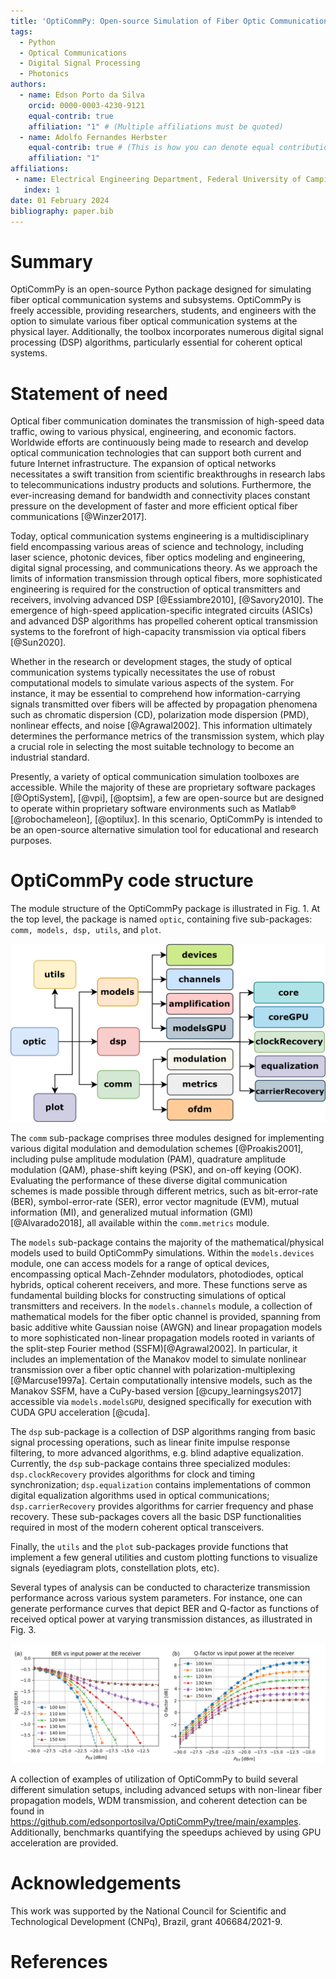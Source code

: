 ```yaml
---
title: 'OptiCommPy: Open-source Simulation of Fiber Optic Communications with Python'
tags:
  - Python
  - Optical Communications
  - Digital Signal Processing
  - Photonics  
authors:
  - name: Edson Porto da Silva
    orcid: 0000-0003-4230-9121
    equal-contrib: true
    affiliation: "1" # (Multiple affiliations must be quoted)
  - name: Adolfo Fernandes Herbster
    equal-contrib: true # (This is how you can denote equal contributions between multiple authors)
    affiliation: "1"  
affiliations:
 - name: Electrical Engineering Department, Federal University of Campina Grande (UFCG), Brazil
   index: 1
date: 01 February 2024
bibliography: paper.bib
---
```


# Summary
OptiCommPy is an open-source Python package designed for simulating fiber optical communication systems and subsystems. OptiCommPy is freely accessible, providing researchers, students, and engineers with the option to simulate various fiber optical communication systems at the physical layer. Additionally, the toolbox incorporates numerous digital signal processing (DSP) algorithms, particularly essential for coherent optical systems.

# Statement of need

Optical fiber communication dominates the transmission of high-speed data traffic, owing to various physical, engineering, and economic factors. Worldwide efforts are continuously being made to research and develop optical communication technologies that can support both current and future Internet infrastructure. The expansion of optical networks necessitates a swift transition from scientific breakthroughs in research labs to telecommunications industry products and solutions. Furthermore, the ever-increasing demand for bandwidth and connectivity places constant pressure on the development of faster and more efficient optical fiber communications [@Winzer2017].

Today, optical communication systems engineering is a multidisciplinary field encompassing various areas of science and technology, including laser science, photonic devices, fiber optics modeling and engineering, digital signal processing, and communications theory. As we approach the limits of information transmission through optical fibers, more sophisticated engineering is required for the construction of optical transmitters and receivers, involving advanced DSP [@Essiambre2010], [@Savory2010]. The emergence of high-speed application-specific integrated circuits (ASICs) and advanced DSP algorithms has propelled coherent optical transmission systems to the forefront of high-capacity transmission via optical fibers [@Sun2020].

Whether in the research or development stages, the study of optical communication systems typically necessitates the use of robust computational models to simulate various aspects of the system. For instance, it may be essential to comprehend how information-carrying signals transmitted over fibers will be affected by propagation phenomena such as chromatic dispersion (CD), polarization mode dispersion (PMD), nonlinear effects, and noise [@Agrawal2002]. This information ultimately determines the performance metrics of the transmission system, which play a crucial role in selecting the most suitable technology to become an industrial standard.

Presently, a variety of optical communication simulation toolboxes are accessible. While the majority of these are proprietary software packages [@OptiSystem], [@vpi], [@optsim], a few are open-source but are designed to operate within proprietary software environments such as Matlab&reg;
[@robochameleon], [@optilux]. In this scenario, OptiCommPy is intended to be an open-source alternative simulation tool for educational and research purposes.

# OptiCommPy code structure
The module structure of the OptiCommPy package is illustrated in Fig. 1. At the top level, the package is named `optic`, containing five sub-packages: `comm, models, dsp, utils`, and `plot`.

![Structure of modules of the OptiCommPy package.](OptiCommPy.png)

The `comm` sub-package comprises three modules designed for implementing various digital modulation and demodulation schemes [@Proakis2001], including pulse amplitude modulation (PAM), quadrature amplitude modulation (QAM), phase-shift keying (PSK), and on-off keying (OOK). Evaluating the performance of these diverse digital communication schemes is made possible through different metrics, such as bit-error-rate (BER), symbol-error-rate (SER), error vector magnitude (EVM), mutual information (MI), and generalized mutual information (GMI) [@Alvarado2018], all available within the `comm.metrics` module.

The `models` sub-package contains the majority of the mathematical/physical models used to build OptiCommPy simulations. Within the `models.devices` module, one can access models for a range of optical devices, encompassing optical Mach-Zehnder modulators, photodiodes, optical hybrids, optical coherent receivers, and more. These functions serve as fundamental building blocks for constructing simulations of optical transmitters and receivers. In the `models.channels` module, a collection of mathematical models for the fiber optic channel is provided, spanning from basic additive white Gaussian noise (AWGN) and linear propagation models to more sophisticated non-linear propagation models rooted in variants of the split-step Fourier method (SSFM)[@Agrawal2002]. In particular, it includes an implementation of the Manakov model to simulate nonlinear transmission over a fiber optic channel with polarization-multiplexing [@Marcuse1997a]. Certain computationally intensive models, such as the Manakov SSFM, have a CuPy-based version [@cupy_learningsys2017] accessible via `models.modelsGPU`, designed specifically for execution with CUDA GPU acceleration [@cuda].

The `dsp` sub-package is a collection of DSP algorithms ranging from basic signal processing operations, such as linear finite impulse response filtering, to more advanced algorithms, e.g. blind adaptive equalization. Currently, the `dsp` sub-package contains three specialized modules: `dsp.clockRecovery` provides algorithms for clock and timing synchronization; `dsp.equalization` contains implementations of common digital equalization algorithms used in optical communications; `dsp.carrierRecovery` provides algorithms for carrier frequency and phase recovery. These sub-packages covers all the basic DSP functionalities required in most of the modern coherent optical transceivers.

Finally, the `utils` and the `plot` sub-packages provide functions that implement a few general utilities and custom plotting functions to visualize signals (eyediagram plots, constellation plots, etc).

Several types of analysis can be conducted to characterize transmission performance across various system parameters. For instance, one can generate performance curves that depict BER and Q-factor as functions of received optical power at varying transmission distances, as illustrated in Fig. 3. 

![Performance metrics for different transmission distances and received optical powers, characterizing the increasing penalty from chromatic dispersion with the distance in a 10 Gb/s OOK transmission system. (a) BER vs received optical power for different transmission distances; (b) Q-factor vs received optical power for different transmission distances.](metrics.png)

A collection of examples of utilization of OptiCommPy to build several different simulation setups, including advanced setups with non-linear fiber propagation models, WDM transmission, and coherent detection can be found in https://github.com/edsonportosilva/OptiCommPy/tree/main/examples. Additionally, benchmarks quantifying the speedups achieved by using GPU acceleration are provided.

# Acknowledgements

This work was supported by the National Council for Scientific and Technological Development (CNPq), Brazil, grant 406684/2021-9.

# References